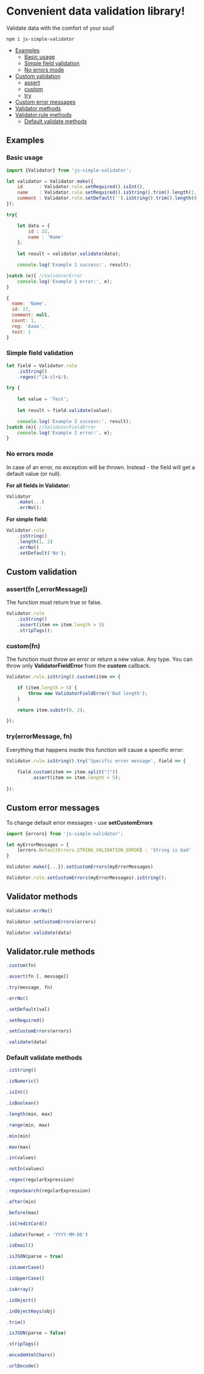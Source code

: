 # Convenient data validation library!
Validate data with the comfort of your soul!
```
npm i js-simple-validator
```

- [Examples](#examples)
  - [Basic usage](#examples_basic)
  - [Simple field validation](#examples_field)
  - [No errors mode](#examples_noerr)
- [Custom validation](#custom_validation)
  - [assert](#assert)
  - [custom](#custom)
  - [try](#try)
- [Custom error messages](#messages)
- [Validator methods](#validator)
- [Validator.rule methods](#rule)
  - [Default validate methods](#rule_defaults)

<a name="examples"></a>
## Examples
<a name="examples_basic"></a>
### Basic usage

```typescript
import {Validator} from 'js-simple-validator';
```

```javascript
let validator = Validator.make({
    id      : Validator.rule.setRequired().isInt(),
    name    : Validator.rule.setRequired().isString().trim().length(1, 255),
    comment : Validator.rule.setDefault('').isString().trim().length(0, 4096)
});

try{

    let data = {
        id : 22,
        name : 'Name'
    };
	
    let result = validator.validate(data);

    console.log('Example 1 success:', result);

}catch (e){ //ValidatorError
    console.log('Example 1 error:', e);
}
```
```javascript
{ 
  name: 'Name', 
  id: 22, 
  comment: null, 
  count: 1, 
  reg: 'Aaaa', 
  test: 1
}
```
<a name="examples_field"></a>
### Simple field validation
```javascript
let field = Validator.rule
    .isString()
    .regex(/^[A-z]+$/);

try {
	
    let value = 'Test';
        
    let result = field.validate(value);

    console.log('Example 2 success:', result);
}catch (e){ //ValidatorFieldError
    console.log('Example 2 error:', e);
}
```

<a name="examples_noerr"></a>
### No errors mode
In case of an error, no exception will be thrown. Instead - the field will get a default value (or null).

**For all fields in Validator:**
```javascript
Validator
    .make(...)
    .errNo();
```
**For simple field:**
```javascript
Validator.rule
    .isString()
    .length(1, 2)
    .errNo()
    .setDefault('No');
```

<a name="custom_validation"></a>
## Custom validation
<a name="assert"></a>
### assert(fn [,errorMessage])
The function must return true or false. 
```typescript
Validator.rule
    .isString()
    .assert(item => item.length > 5)
    .stripTags();
```
<a name="custom"></a>
### custom(fn)
The function must throw an error or return a new value. Any type.
You can throw only **ValidatorFieldError** from the **custom** callback.
```typescript
Validator.rule.isString().custom(item => {

    if (item.length > 5) {
        throw new ValidatorFieldError('Bad length');
    }

    return item.substr(0, 2);

});
````
<a name="try"></a>
### try(errorMessage, fn)
Everything that happens inside this function will cause a specific error:
```typescript
Validator.rule.isString().try('Specific error message', field => {
	
    field.custom(item => item.split("|"))
         .assert(item => item.length > 5);
    
});
````

<a name="messages"></a>
## Custom error messages
To change default error messages - use **setCustomErrors**
```typescript
import {errors} from 'js-simple-validator';

let myErrorMessages = {
    [errors.DefaultErrors.STRING_VALIDATION_ERROR] : 'String is bad'
}
```
```typescript
Validator.make({...}).setCustomErrors(myErrorMessages)
```

```typescript
Validator.rule.setCustomErrors(myErrorMessages).isString();
````

<a name="validator"></a>
## Validator methods
```typescript
Validator.errNo()
```
```typescript
Validator.setCustomErrors(errors)
```
```typescript
Validator.validate(data)
```

<a name="rule"></a>
## Validator.rule methods
```typescript
.custom(fn)
```
```typescript
.assert(fn [, message])
```
```typescript
.try(message, fn)
```
```typescript
.errNo()
```
```typescript
.setDefault(val)
```
```typescript
.setRequired()
```
```typescript
.setCustomErrors(errors)
```
```typescript
.validate(data)
```

<a name="rule_defaults"></a>
### Default validate methods
```typescript
.isString()
```
```typescript
.isNumeric()
```
```typescript
.isInt()
```
```typescript
.isBoolean()
```
```typescript
.length(min, max)
```
```typescript
.range(min, max)
```
```typescript
.min(min)
```
```typescript
.max(max)
```
```typescript
.in(values)
```
```typescript
.notIn(values)
```
```typescript
.regex(regularExpression)
```
```typescript
.regexSearch(regularExpression)
```
```typescript
.after(min)
```
```typescript
.before(max)
```
```typescript
.isCreditCard()
```
```typescript
.isDate(format = 'YYYY-MM-DD')
```
```typescript
.isEmail()
```
```typescript
.isJSON(parse = true)
```
```typescript
.isLowerCase()
```
```typescript
.isUpperCase()
```
```typescript
.isArray()
```
```typescript
.isObject()
```
```typescript
.inObjectKeys(obj)
```
```typescript
.trim()
```
```typescript
.isJSON(parse = false)
```
```typescript
.stripTags()
```
```typescript
.encodeHtmlChars()
```
```typescript
.urlDecode()
```
